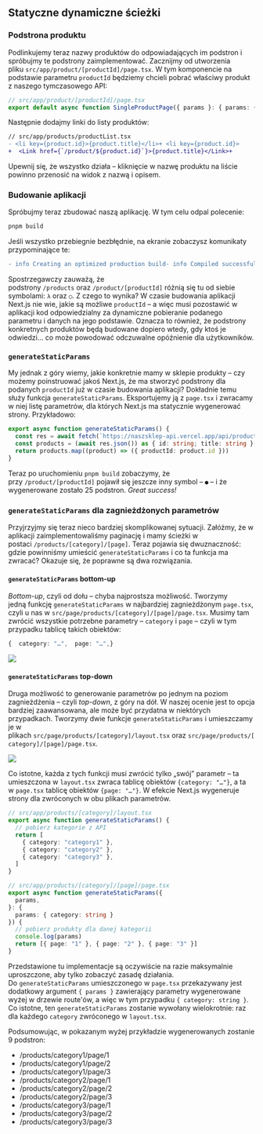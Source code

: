 ## Statyczne dynamiczne ścieżki

### Podstrona produktu

Podlinkujemy teraz nazwy produktów do odpowiadających im podstron i spróbujmy te podstrony zaimplementować. Zacznijmy od utworzenia pliku `src/app/product/[productId]/page.tsx`. W tym komponencie na podstawie parametru `productId` będziemy chcieli pobrać właściwy produkt z naszego tymczasowego API:

```ts
// src/app/product/[productId]/page.tsx
export default async function SingleProductPage({ params }: { params: { productId: string } }) {	const res = await fetch("https://naszsklep-api.vercel.app/api/products/" + params.productId);	const product = (await res.json()) as { title: string; description: string };	return (		<main className="mx-auto max-w-xl">			<h1 className="mb-4 text-3xl font-bold">{product.title}</h1>			<p>{product.description}</p>		</main>	);}
```

Następnie dodajmy linki do listy produktów:

```diff
// src/app/products/productList.tsx
- <li key={product.id}>{product.title}</li>+ <li key={product.id}>
+  <Link href={`/product/${product.id}`}>{product.title}</Link>+                               </li>
```

Upewnij się, że wszystko działa – kliknięcie w nazwę produktu na liście powinno przenosić na widok z nazwą i opisem.

### Budowanie aplikacji

Spróbujmy teraz zbudować naszą aplikację. W tym celu odpal polecenie:

```bash
pnpm build
```

Jeśli wszystko przebiegnie bezbłędnie, na ekranie zobaczysz komunikaty przypominające te:

```diff
- info Creating an optimized production build- info Compiled successfully- info Linting and checking validity of types- info Collecting page data- info Generating static pages (3/3)- info Finalizing page optimizationRoute (app)                                Size     First Load JS┌ ○ /favicon.ico                           0 B                0 B├ λ /product/[productId]                   158 B          77.7 kB└ ○ /products                              181 B          83.4 kB+ First Load JS shared by all              77.6 kB  ├ chunks/680-c90d18eb3ae929d4.js         25.2 kB  ├ chunks/db048429-b954a9ab27e9ed9a.js    50.5 kB  ├ chunks/main-app-b506c773f1e5ba51.js    212 B  └ chunks/webpack-c209379642c0eba7.js     1.64 kBλ  (Server)  server-side renders at runtime○  (Static)  automatically rendered as static HTML
```

Spostrzegawczy zauważą, że podstrony `/products` oraz `/product/[productId]` różnią się tu od siebie symbolami: `λ` oraz `○`. Z czego to wynika? W czasie budowania aplikacji Next.js nie wie, jakie są możliwe `productId` – a więc musi pozostawić w aplikacji kod odpowiedzialny za dynamiczne pobieranie podanego parametru i danych na jego podstawie. Oznacza to również, że podstrony konkretnych produktów będą budowane dopiero wtedy, gdy ktoś je odwiedzi… co może powodować odczuwalne opóźnienie dla użytkowników.

### `generateStaticParams`

My jednak z góry wiemy, jakie konkretnie mamy w sklepie produkty – czy możemy poinstruować jakoś Next.js, że ma stworzyć podstrony dla podanych `productId` już w czasie budowania aplikacji? Dokładnie temu służy funkcja `generateStaticParams`. Eksportujemy ją z `page.tsx` i zwracamy w niej listę parametrów, dla których Next.js ma statycznie wygenerować strony. Przykładowo:

```ts
export async function generateStaticParams() {
  const res = await fetch(`https://naszsklep-api.vercel.app/api/products`)
  const products = (await res.json()) as { id: string; title: string }[]
  return products.map((product) => ({ productId: product.id }))
}

```

Teraz po uruchomieniu `pnpm build` zobaczymy, że przy `/product/[productId]` pojawił się jeszcze inny symbol – `●` – i że wygenerowane zostało 25 podstron. _Great success!_

### `generateStaticParams` dla zagnieżdżonych parametrów

Przyjrzyjmy się teraz nieco bardziej skomplikowanej sytuacji. Załóżmy, że w aplikacji zaimplementowaliśmy paginację i mamy ścieżki w postaci `/products/[category]/[page]`. Teraz pojawia się dwuznaczność: gdzie powinniśmy umieścić `generateStaticParams` i co ta funkcja ma zwracać? Okazuje się, że poprawne są dwa rozwiązania.

#### `generateStaticParams` bottom-up

_Bottom-up_, czyli od dołu – chyba najprostsza możliwość. Tworzymy jedną funkcję `generateStaticParams` w najbardziej zagnieżdżonym `page.tsx`, czyli u nas w `src/page/products/[category]/[page]/page.tsx`. Musimy tam zwrócić wszystkie potrzebne parametry – `category` i `page` – czyli w tym przypadku tablicę takich obiektów:

```ts
{  category: "…",  page: "…",}
```

![](https://static.lms.hyperfunctor.com/nextjsmasters/2/generateStaticParams-bottom-up.png)

#### `generateStaticParams` top-down

Druga możliwość to generowanie parametrów po jednym na poziom zagnieżdżenia – czyli _top-down_, z góry na dół. W naszej ocenie jest to opcja bardziej zaawansowana, ale może być przydatna w niektórych przypadkach. Tworzymy dwie funkcje `generateStaticParams` i umieszczamy je w plikach `src/page/products/[category]/layout.tsx` oraz `src/page/products/[category]/[page]/page.tsx`.

![](https://static.lms.hyperfunctor.com/nextjsmasters/2/generateStaticParams-top-down.png)

Co istotne, każda z tych funkcji musi zwrócić tylko „swój” parametr – ta umieszczona w `layout.tsx` zwraca tablicę obiektów `{category: "…"}`, a ta w `page.tsx` tablicę obiektów `{page: "…"}`. W efekcie Next.js wygeneruje strony dla zwróconych w obu plikach parametrów.

```ts
// src/app/products/[category]/layout.tsx
export async function generateStaticParams() {
  // pobierz kategorie z API
  return [
    { category: "category1" },
    { category: "category2" },
    { category: "category3" },
  ]
}

```

```ts
// src/app/products/[category]/[page]/page.tsx
export async function generateStaticParams({
  params,
}: {
  params: { category: string }
}) {
  // pobierz produkty dla danej kategorii
  console.log(params)
  return [{ page: "1" }, { page: "2" }, { page: "3" }]
}

```

Przedstawione tu implementacje są oczywiście na razie maksymalnie uproszczone, aby tylko zobaczyć zasadę działania. Do `generateStaticParams` umieszczonego w `page.tsx` przekazywany jest dodatkowy argument `{ params }` zawierający parametry wygenerowane wyżej w drzewie route'ów, a więc w tym przypadku `{ category: string }`. Co istotne, ten `generateStaticParams` zostanie wywołany wielokrotnie: raz dla każdego `category` zwróconego w `layout.tsx`.

Podsumowując, w pokazanym wyżej przykładzie wygenerowanych zostanie 9 podstron:

- /products/category1/page/1
- /products/category1/page/2
- /products/category1/page/3
- /products/category2/page/1
- /products/category2/page/2
- /products/category2/page/3
- /products/category3/page/1
- /products/category3/page/2
- /products/category3/page/3